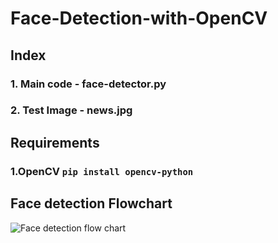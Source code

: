 # Face-Detection-with-OpenCV

## Index
### 1. Main code - face-detector.py
### 2. Test Image - news.jpg

## Requirements
### 1.OpenCV `pip install opencv-python`

## Face detection Flowchart 



![Face detection flow chart](https://user-images.githubusercontent.com/31099806/195258036-7aaeb3a1-d0af-4165-baae-2a52920df26c.jpg)
